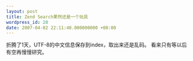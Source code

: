 ```yaml
---
layout: post
title: Zend Search果然还是一个玩具
wordpress_id: 28
date: 2007-04-02 22:11:40.000000000 +08:00
---
```

折腾了1天，UTF-8的中文信息保存到index，取出来还是乱码。
看来只有等以后有空再慢慢研究。
